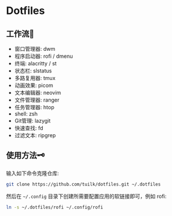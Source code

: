 # Dotfiles

## 工作流🚀

- 窗口管理器: dwm
- 程序启动器: rofi / dmenu
- 终端: alacritty / st
- 状态栏: slstatus
- 多路复用器: tmux
- 动画效果: picom
- 文本编辑器: neovim
- 文件管理器: ranger
- 任务管理器: htop
- shell: zsh
- Git管理: lazygit
- 快速查找: fd
- 过滤文本: ripgrep

## 使用方法🗝️

输入如下命令克隆仓库:

```sh
git clone https://github.com/tuilk/dotfiles.git ~/.dotfiles
```

然后在 `~/.config` 目录下创建所需要配置应用的软链接即可，例如 rofi:

```sh
ln -s ~/.dotfiles/rofi ~/.config/rofi
```

